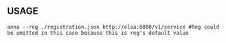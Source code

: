 
USAGE
-----

``` anna --reg ./registration.json http://elsa:8080/v1/service #Reg could be omitted in this case because this is reg's default value ```
